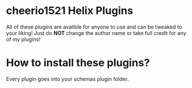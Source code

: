 # cheerio1521 Helix Plugins

All of these plugins are avalible for anyone to use and can be tweaked to your liking! Just do **NOT** change the author name or take full credit for any of my plugins!

# How to install these plugins?

Every plugin goes into your schemas plugin folder.
